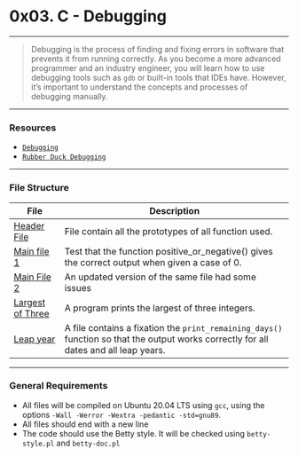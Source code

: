 # 0x03. C - Debugging
___
>Debugging is the process of finding and fixing errors in software that prevents it from running correctly. As you become a more advanced programmer and an industry engineer, you will learn how to use debugging tools such as `gdb` or built-in tools that IDEs have. However, it’s important to understand the concepts and processes of debugging manually.
___
### Resources
- [`Debugging`](https://en.wikipedia.org/wiki/Debugging)
- [`Rubber Duck Debugging`](https://www.thoughtfulcode.com/rubber-duck-debugging-psychology/)
___
### File Structure

| **File** |**Description**|
|-----|----|
|[Header File](./main.h)| File contain all the prototypes of all function used.|
|[Main file 1](./0-main.c)| Test that the function positive_or_negative() gives the correct output when given a case of 0.|
|[Main File 2](./1-main.c)| An updated version of the same file had some issues|
|[Largest of Three](./2-largest_number.c)| A program prints the largest of three integers.|
|[Leap year](./3-print_remaining_days.c)| A file contains a fixation the `print_remaining_days()` function so that the output works correctly for all dates and all leap years.|
___
### General Requirements
- All files will be compiled on Ubuntu 20.04 LTS using `gcc`, using the options `-Wall -Werror -Wextra -pedantic -std=gnu89`.
- All files should end with a new line
- The code should use the Betty style. It will be checked using `betty-style.pl` and `betty-doc.pl`
